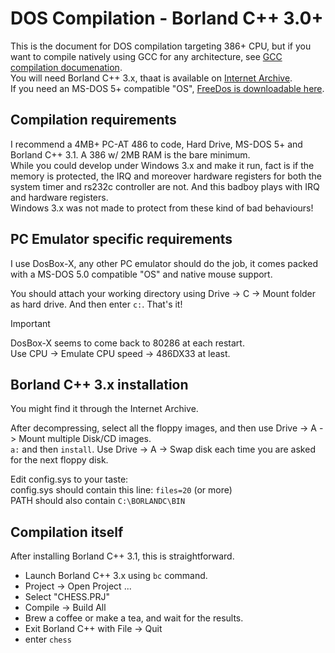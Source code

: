 # DOS Compilation - Borland C++ 3.0+

This is the document for DOS compilation targeting 386+ CPU, but if you want to compile natively using GCC for any architecture, see [GCC compilation documenation](./GCC-compilation.md).<br/>
You will need Borland C++ 3.x, thaat is available on [Internet Archive](https://archive.org/details/bcpp31).<br/>
If you need an MS-DOS 5+ compatible "OS", [FreeDos is downloadable here](https://freedos.org/download/).<br/>


## Compilation requirements
I recommend a 4MB+ PC-AT 486 to code, Hard Drive, MS-DOS 5+ and Borland C++ 3.1. A 386 w/ 2MB RAM is the bare minimum.<br/>
While you could develop under Windows 3.x and make it run, fact is if the memory is protected, the IRQ and moreover hardware registers for both the system timer and rs232c controller are not. And this badboy plays with IRQ and hardware registers.<br/>
Windows 3.x was not made to protect from these kind of bad behaviours!


## PC Emulator specific requirements
I use DosBox-X, any other PC emulator should do the job, it comes packed with a MS-DOS 5.0 compatible "OS" and native mouse support.

You should attach your working directory using Drive -> C -> Mount folder as hard drive. And then enter `c:`. That's it!

> [!IMPORTANT]
> DosBox-X seems to come back to 80286 at each restart.<br/>
> Use CPU -> Emulate CPU speed -> 486DX33 at least.


## Borland C++ 3.x installation
You might find it through the Internet Archive.<br/>

After decompressing, select all the floppy images, and then use Drive -> A -> Mount multiple Disk/CD images.<br/>
`a:` and then `install`. Use Drive -> A -> Swap disk each time you are asked for the next floppy disk.


Edit config.sys to your taste:<br/>
config.sys should contain this line: `files=20` (or more)<br/>
PATH should also contain `C:\BORLANDC\BIN`


## Compilation itself
After installing Borland C++ 3.1, this is straightforward.

- Launch Borland C++ 3.x using `bc` command.
- Project -> Open Project ...
- Select "CHESS.PRJ"
- Compile -> Build All
- Brew a coffee or make a tea, and wait for the results.
- Exit Borland C++ with File -> Quit
- enter `chess`
